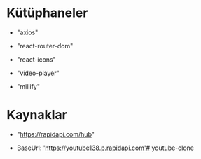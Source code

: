 # Kütüphaneler

- "axios"

- "react-router-dom"

- "react-icons"

- "video-player"

- "millify"


# Kaynaklar

- "https://rapidapi.com/hub"

- BaseUrl: 'https://youtube138.p.rapidapi.com'# youtube-clone
